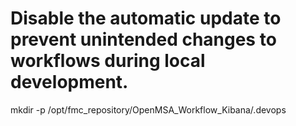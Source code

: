 # Disable the automatic update to prevent unintended changes to workflows during local development.

mkdir -p /opt/fmc_repository/OpenMSA_Workflow_Kibana/.devops 
